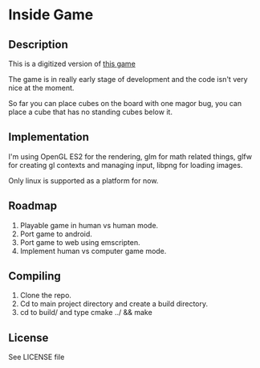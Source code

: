 # Inside Game

## Description
This is a digitized version of [this game](http://boardgamegeek.com/boardgame/30179/inside)

The game is in really early stage of development and the code isn't very nice at the moment.

So far you can place cubes on the board with one magor bug, 
you can place a cube that has no standing cubes below it.

## Implementation

I'm using OpenGL ES2 for the rendering, glm for math related things, 
glfw for creating gl contexts and managing input, libpng for loading images.

Only linux is supported as a platform for now.
 
## Roadmap

1. Playable game in human vs human mode. 
2. Port game to android.
3. Port game to web using emscripten.
4. Implement human vs computer game mode.

## Compiling

1. Clone the repo.
2. Cd to main project directory and create a build directory.
3. cd to build/ and type cmake ../ && make

## License 

See LICENSE file

 
